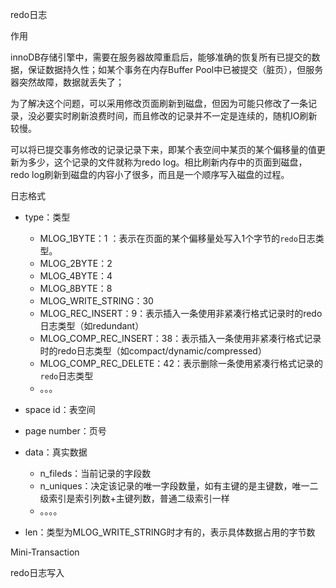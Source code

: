 redo日志

作用

innoDB存储引擎中，需要在服务器故障重启后，能够准确的恢复所有已提交的数据，保证数据持久性；如某个事务在内存Buffer Pool中已被提交（脏页），但服务器突然故障，数据就丢失了；

为了解决这个问题，可以采用修改页面刷新到磁盘，但因为可能只修改了一条记录，没必要实时刷新浪费时间，而且修改的记录并不一定是连续的，随机IO刷新较慢。

可以将已提交事务修改的记录记录下来，即某个表空间中某页的某个偏移量的值更新为多少，这个记录的文件就称为redo log。相比刷新内存中的页面到磁盘，redo log刷新到磁盘的内容小了很多，而且是一个顺序写入磁盘的过程。



日志格式

- type：类型
  - MLOG_1BYTE：1 ：表示在页面的某个偏移量处写入1个字节的`redo`日志类型。
  - MLOG_2BYTE：2
  - MLOG_4BYTE：4
  - MLOG_8BYTE：8
  - MLOG_WRITE_STRING：30
  - MLOG_REC_INSERT：9：表示插入一条使用非紧凑行格式记录时的redo日志类型（如redundant）
  - MLOG_COMP_REC_INSERT：38：表示插入一条使用非紧凑行格式记录时的redo日志类型（如compact/dynamic/compressed）
  - MLOG_COMP_REC_DELETE：42：表示删除一条使用紧凑行格式记录的`redo`日志类型
  - 。。。

- space id：表空间

- page number：页号

- data：真实数据
  - n_fileds：当前记录的字段数
  - n_uniques：决定该记录的唯一字段数量，如有主键的是主键数，唯一二级索引是索引列数+主键列数，普通二级索引一样
  - 。。。。

- len：类型为MLOG_WRITE_STRING时才有的，表示具体数据占用的字节数

Mini-Transaction

redo日志写入


































